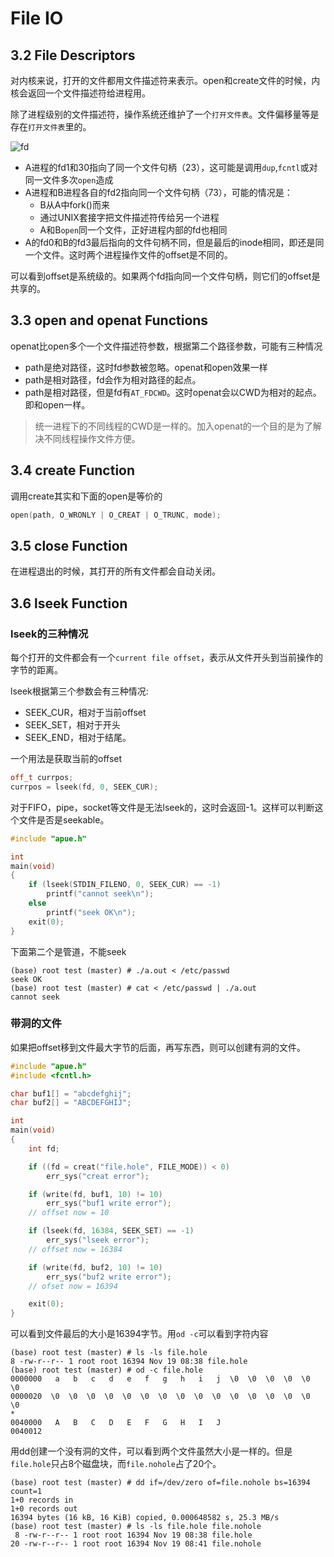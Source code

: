 # File IO

## 3.2 File Descriptors

对内核来说，打开的文件都用文件描述符来表示。open和create文件的时候，内核会返回一个文件描述符给进程用。

除了进程级别的文件描述符，操作系统还维护了一个`打开文件表`。文件偏移量等是存在`打开文件表`里的。

![fd](https://images-of-leosirius.oss-cn-beijing.aliyuncs.com/tuchuang-tutorials/tutorial_apue/cp3_fd.png)

- A进程的fd1和30指向了同一个文件句柄（23），这可能是调用`dup`,`fcntl`或对同一文件多次`open`造成
- A进程和B进程各自的fd2指向同一个文件句柄（73），可能的情况是：
  - B从A中fork()而来
  - 通过UNIX套接字把文件描述符传给另一个进程
  - A和B`open`同一个文件，正好进程内部的fd也相同
- A的fd0和B的fd3最后指向的文件句柄不同，但是最后的inode相同，即还是同一个文件。这时两个进程操作文件的offset是不同的。

可以看到offset是系统级的。如果两个fd指向同一个文件句柄，则它们的offset是共享的。


## 3.3 open and openat Functions

openat比open多个一个文件描述符参数，根据第二个路径参数，可能有三种情况

- path是绝对路径，这时fd参数被忽略。openat和open效果一样
- path是相对路径，fd会作为相对路径的起点。
- path是相对路径，但是fd有`AT_FDCWD`。这时openat会以CWD为相对的起点。即和open一样。

> 统一进程下的不同线程的CWD是一样的。加入openat的一个目的是为了解决不同线程操作文件方便。

## 3.4 create Function

调用create其实和下面的open是等价的

```c
open(path, O_WRONLY | O_CREAT | O_TRUNC, mode);
```

## 3.5 close Function

在进程退出的时候，其打开的所有文件都会自动关闭。

## 3.6 lseek Function

### lseek的三种情况

每个打开的文件都会有一个`current file offset`，表示从文件开头到当前操作的字节的距离。

lseek根据第三个参数会有三种情况:

- SEEK_CUR，相对于当前offset
- SEEK_SET，相对于开头
- SEEK_END，相对于结尾。

一个用法是获取当前的offset

```cpp
off_t currpos;
currpos = lseek(fd, 0, SEEK_CUR);
```

对于FIFO，pipe，socket等文件是无法lseek的，这时会返回-1。这样可以判断这个文件是否是seekable。

```cpp
#include "apue.h"

int
main(void)
{
    if (lseek(STDIN_FILENO, 0, SEEK_CUR) == -1)
        printf("cannot seek\n");
    else
        printf("seek OK\n");
    exit(0);
}
```

下面第二个是管道，不能seek

```
(base) root test (master) # ./a.out < /etc/passwd
seek OK
(base) root test (master) # cat < /etc/passwd | ./a.out 
cannot seek
```

### 带洞的文件

如果把offset移到文件最大字节的后面，再写东西，则可以创建有洞的文件。

```cpp
#include "apue.h"
#include <fcntl.h>

char buf1[] = "abcdefghij";
char buf2[] = "ABCDEFGHIJ";

int
main(void)
{
    int fd;

    if ((fd = creat("file.hole", FILE_MODE)) < 0)
        err_sys("creat error");

    if (write(fd, buf1, 10) != 10)
        err_sys("buf1 write error");
    // offset now = 10

    if (lseek(fd, 16384, SEEK_SET) == -1)
        err_sys("lseek error");
    // offset now = 16384

    if (write(fd, buf2, 10) != 10)
        err_sys("buf2 write error");
    // ofset now = 16394

    exit(0);
}
```

可以看到文件最后的大小是16394字节。用`od -c`可以看到字符内容

```
(base) root test (master) # ls -ls file.hole 
8 -rw-r--r-- 1 root root 16394 Nov 19 08:38 file.hole
(base) root test (master) # od -c file.hole 
0000000   a   b   c   d   e   f   g   h   i   j  \0  \0  \0  \0  \0  \0
0000020  \0  \0  \0  \0  \0  \0  \0  \0  \0  \0  \0  \0  \0  \0  \0  \0
*
0040000   A   B   C   D   E   F   G   H   I   J
0040012
```

用dd创建一个没有洞的文件，可以看到两个文件虽然大小是一样的。但是`file.hole`只占8个磁盘块，而`file.nohole`占了20个。

```
(base) root test (master) # dd if=/dev/zero of=file.nohole bs=16394 count=1
1+0 records in
1+0 records out
16394 bytes (16 kB, 16 KiB) copied, 0.000648582 s, 25.3 MB/s
(base) root test (master) # ls -ls file.hole file.nohole 
 8 -rw-r--r-- 1 root root 16394 Nov 19 08:38 file.hole
20 -rw-r--r-- 1 root root 16394 Nov 19 08:41 file.nohole
```

### 
